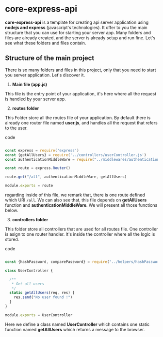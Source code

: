 # core-express-api

**core-express-api** is a template for creating api server application using **nodejs and express** (javascript's technologies).
It offer to you the main structure that you can use for starting your server app. Many folders and files are already created, and the server is already setup and run fine. Let's see what these folders and files contain.

## Structure of the main project
There is so many folders and files in this project, only that you need to start you server application. Let's discover it.

1. **Main file (app.js)**

This file is the entry point of your application, it's here where all the request is handled by your server app.

2. **routes folder**

This Folder store all the routes file of your application. By default there is already one router file named **user.js**, and handles all the request that refers to the user.

code
```javascript

const express = require('express')
const {getAllUsers} = require('../controllers/userController.js')
const authenticationMiddleWare = require("../middlewares/authentication.js")

const route = express.Router()

route.get("/all", authenticationMiddleWare, getAllUsers)

module.exports = route

```
regarding inside of this file, we remark that, there is one route defined which URI `/all`.
We can also see that, this file depends on **getAllUsers** function and **authenticationMiddleWare**.
We will present all those functions below.

3. **controllers folder**

This folder store all controllers that are used for all routes file. One controller is asign to one router handler. It's inside the controller where all the logic is stored.

code
```javascript

const {hashPassword, comparePassword} = require("../helpers/hashPassword.js")

class UserController {

  /**
   * Get all users
   */
  static getAllUsers(req, res) {
    res.send("No user found !")
  }
}

module.exports = UserController

```

Here we define a class named **UserController** which contains one static function named **getAllUsers** which returns a message to the browser.
